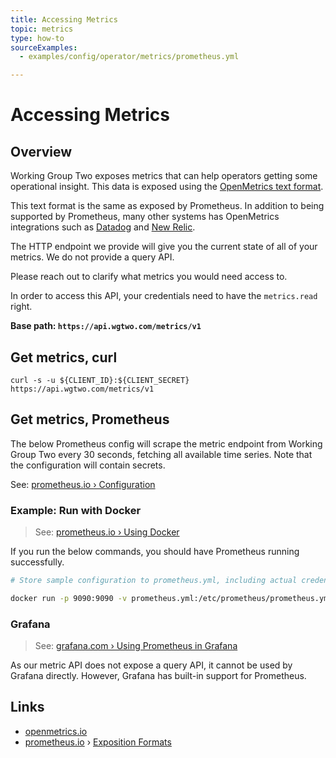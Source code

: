```yaml
---
title: Accessing Metrics
topic: metrics
type: how-to
sourceExamples:
  - examples/config/operator/metrics/prometheus.yml

---
```


# Accessing Metrics

## Overview
Working Group Two exposes metrics that can help operators getting some operational insight. This data is exposed using the [OpenMetrics text format](https://openmetrics.io/).

This text format is the same as exposed by Prometheus. In addition to being supported by Prometheus, many other systems
has OpenMetrics integrations such as
[Datadog](https://docs.datadoghq.com/integrations/openmetrics/)
and [New Relic](https://docs.newrelic.com/docs/integrations/prometheus-integrations).

The HTTP endpoint we provide will give you the current state of all of your metrics. We do not provide a query API.

Please reach out to clarify what metrics you would need access to.

In order to access this API, your credentials need to have the `metrics.read` right.

**Base path: `https://api.wgtwo.com/metrics/v1`**


## Get metrics, curl
```shell script
curl -s -u ${CLIENT_ID}:${CLIENT_SECRET} https://api.wgtwo.com/metrics/v1
```

## Get metrics, Prometheus
The below Prometheus config will scrape the metric endpoint from Working Group Two every 30 seconds,
fetching all available time series. Note that the configuration will contain secrets.

See: [prometheus.io › Configuration](https://prometheus.io/docs/prometheus/latest/configuration/configuration/)

<source-example
  :src="$sourceExamplesMap['examples/config/operator/metrics/prometheus.yml']"
  />

### Example: Run with Docker
> See: [prometheus.io › Using Docker](https://prometheus.io/docs/prometheus/latest/installation/#using-docker)

If you run the below commands, you should have Prometheus running successfully.

```bash
# Store sample configuration to prometheus.yml, including actual credentials

docker run -p 9090:9090 -v prometheus.yml:/etc/prometheus/prometheus.yml prom/prometheus
```

### Grafana
> See: [grafana.com › Using Prometheus in Grafana](https://grafana.com/docs/grafana/latest/features/datasources/prometheus/)

As our metric API does not expose a query API, it cannot be used by Grafana directly.
However, Grafana has built-in support for Prometheus.


## Links
* [openmetrics.io](https://openmetrics.io/)
* [prometheus.io](https://prometheus.io/) › [Exposition Formats](https://prometheus.io/docs/instrumenting/exposition_formats/#text-based-format)
